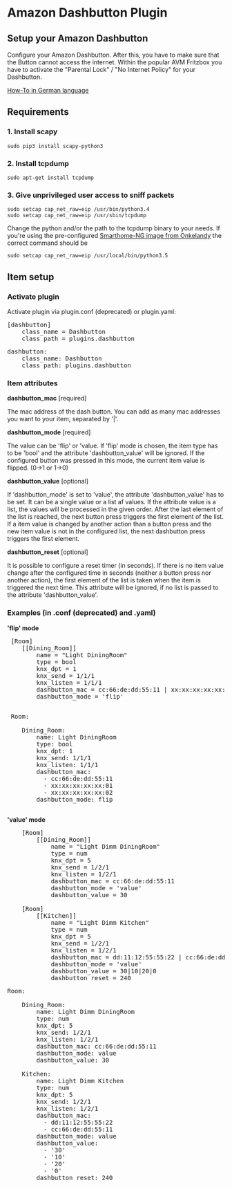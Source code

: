 # Amazon Dashbutton Plugin

## Setup your Amazon Dashbutton

 Configure your Amazon Dashbutton. After this, you have to make sure that the Button cannot access the internet.
 Within the popular AVM Fritzbox you have to activate the "Parental Lock" / "No Internet Policy" for your Dashbutton.
 
 [How-To in German language](https://blog.thesen.eu/aktuellen-dash-button-oder-ariel-etc-von-amazon-jk29lp-mit-dem-raspberry-pi-nutzen-hacken/)
 
## Requirements

### 1. Install scapy

 ```shell
 sudo pip3 install scapy-python3
 ```

### 2. Install tcpdump

 ```shell
 sudo apt-get install tcpdump
 ```

### 3. Give unprivileged user access to sniff packets

 ```shell
 sudo setcap cap_net_raw=eip /usr/bin/python3.4
 sudo setcap cap_net_raw=eip /usr/sbin/tcpdump
 ```
 Change the python and/or the path to the tcpdump binary to your needs. If you're using the pre-configured 
 [Smarthome-NG image from Onkelandy](https://knx-user-forum.de/forum/supportforen/smarthome-py/979095-smarthomeng-image-file#post979095)
 the correct command should be
 
 ```shell
 sudo setcap cap_net_raw=eip /usr/local/bin/python3.5 
 ```
 

## Item setup

### Activate plugin

 Activate plugin via plugin.conf (deprecated) or plugin.yaml:

<pre>
[dashbutton]
    class_name = Dashbutton
    class_path = plugins.dashbutton
</pre>

<pre>
dashbutton:
    class_name: Dashbutton
    class_path: plugins.dashbutton
</pre>

### Item attributes

 **dashbutton_mac**     [required]<p>
    The mac address of the dash button. You can add as many mac addresses you want to your item, separated by '|'.  
 
 **dashbutton_mode**    [required]<p>
    The value can be 'flip' or 'value. If 'flip' mode is chosen, the item type has to be 'bool' and the attribute
 'dashbutton_value' will be ignored. If the configured button was pressed in this mode, the current item value is 
 flipped. (0->1 or 1->0) 
 
 **dashbutton_value**   [optional]<p>
 If 'dashbutton_mode' is set to 'value', the attribute 'dashbutton_value' has to be set. It can be a single value or
 a list af values. If the attribute value is a list, the values will be processed in the given order. After the last
 element of the list is reached, the next button press triggers the first element of the list.
 If a item value is changed by another action than a button press and the new item value is not in the configured list,
 the next dashbutton press triggers the first element.
 
 **dashbutton_reset**   [optional]<p>
    It is possible to configure a reset timer (in seconds). If there is no item value change after the configured time in 
 seconds (neither a button press nor another action), the first element of the list is taken when the item is triggered 
 the next time. This attribute will be ignored, if no list is passed to the attribute 'dashbutton_value'.
 
### Examples (in .conf (deprecated) and .yaml)
 
 **'flip' mode**

 <pre>
 [Room]
    [[Dining_Room]]
        name = "Light DiningRoom"
        type = bool
        knx_dpt = 1
        knx_send = 1/1/1
        knx_listen = 1/1/1
        dashbutton_mac = cc:66:de:dd:55:11 | xx:xx:xx:xx:xx:01 | xx:xx:xx:xx:xx:02
        dashbutton_mode = 'flip'
 </pre>

 <pre>
 Room:

    Dining_Room:
        name: Light DiningRoom
        type: bool
        knx_dpt: 1
        knx_send: 1/1/1
        knx_listen: 1/1/1
        dashbutton_mac:
          - cc:66:de:dd:55:11
          - xx:xx:xx:xx:xx:01
          - xx:xx:xx:xx:xx:02
        dashbutton_mode: flip
 </pre>
            
  **'value' mode**
<pre>
    [Room]
        [[Dining_Room]]
            name = "Light Dimm DiningRoom"
            type = num
            knx_dpt = 5
            knx_send = 1/2/1
            knx_listen = 1/2/1
            dashbutton_mac = cc:66:de:dd:55:11
            dashbutton_mode = 'value'
            dashbutton_value = 30
            
    [Room]
        [[Kitchen]]
            name = "Light Dimm Kitchen"
            type = num
            knx_dpt = 5
            knx_send = 1/2/1
            knx_listen = 1/2/1
            dashbutton_mac = dd:11:12:55:55:22 | cc:66:de:dd:55:11
            dashbutton_mode = 'value'
            dashbutton_value = 30|10|20|0
            dashbutton_reset = 240
</pre>

<pre>
Room:

    Dining_Room:
        name: Light Dimm DiningRoom
        type: num
        knx_dpt: 5
        knx_send: 1/2/1
        knx_listen: 1/2/1
        dashbutton_mac: cc:66:de:dd:55:11
        dashbutton_mode: value
        dashbutton_value: 30

    Kitchen:
        name: Light Dimm Kitchen
        type: num
        knx_dpt: 5
        knx_send: 1/2/1
        knx_listen: 1/2/1
        dashbutton_mac:
          - dd:11:12:55:55:22
          - cc:66:de:dd:55:11
        dashbutton_mode: value
        dashbutton_value:
          - '30'
          - '10'
          - '20'
          - '0'
        dashbutton_reset: 240
</pre>